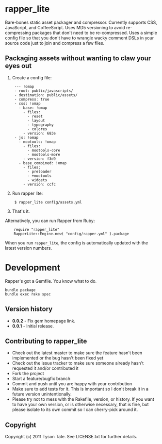 # rapper_lite #

Bare-bones static asset packager and compressor. Currently supports CSS, JavaScript, and CoffeeScript. Uses MD5 versioning to avoid re-compressing packages that don't need to be re-compressed. Uses a simple config file so that you don't have to wrangle wacky comment DSLs in your source code just to join and compress a few files.

## Packaging assets without wanting to claw your eyes out

1. Create a config file:

        --- !omap
        - root: public/javascripts/
        - destination: public/assets/
        - compress: true
        - css: !omap
          - base: !omap
            - files:
              - reset
              - layout
              - typography
              - colores
            - version: 683e
        - js: !omap
          - mootools: !omap
            - files:
              - mootools-core
              - mootools-more
            - version: f3d9
          - base_combined: !omap
            - files:
              - preloader
              - +mootools
              - widgets
            - version: ccfc

2. Run rapper lite:

        $ rapper_lite config/assets.yml

3. That's it.

Alternatively, you can run Rapper from Ruby:

        require "rapper_lite"
        RapperLite::Engine.new( "config/rapper.yml" ).package

When you run `rapper_lite`, the config is automatically updated with the latest version numbers.

# Development

Rapper's got a Gemfile. You know what to do.

    bundle package
    bundle exec rake spec

## Version history

* **0.0.2** - Fix gem homepage link.
* **0.0.1** - Initial release.

## Contributing to rapper_lite
 
* Check out the latest master to make sure the feature hasn't been implemented or the bug hasn't been fixed yet
* Check out the issue tracker to make sure someone already hasn't requested it and/or contributed it
* Fork the project
* Start a feature/bugfix branch
* Commit and push until you are happy with your contribution
* Make sure to add tests for it. This is important so I don't break it in a future version unintentionally.
* Please try not to mess with the Rakefile, version, or history. If you want to have your own version, or is otherwise necessary, that is fine, but please isolate to its own commit so I can cherry-pick around it.

## Copyright

Copyright (c) 2011 Tyson Tate. See LICENSE.txt for further details.
